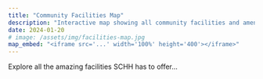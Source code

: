 ```yaml
---
title: "Community Facilities Map"
description: "Interactive map showing all community facilities and amenities."
date: 2024-01-20
# image: /assets/img/facilities-map.jpg
map_embed: "<iframe src='...' width='100%' height='400'></iframe>"
---
```


Explore all the amazing facilities SCHH has to offer...

